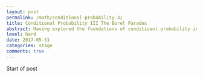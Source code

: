 ```yaml
---
layout: post
permalink: /math/conditional-probability-3/
title: Conditional Probability III The Borel Paradox 
abstract: Having explored the foundations of conditioanl probability in the second post of this series, we conclude by using modern machinery to address an old mystery involving conditioning against events of probability zero.
level: hard
date: 2017-05-31
categories: stage
comments: true
---
```


Start of post
